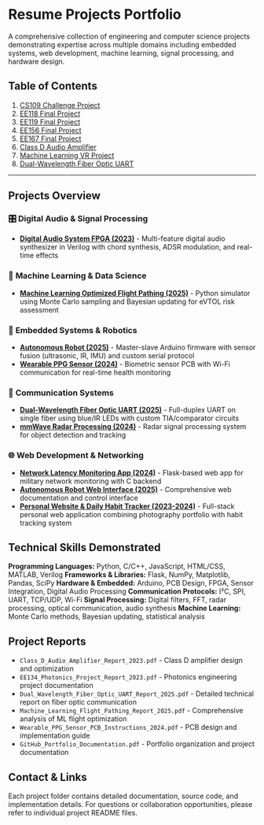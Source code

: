 # Resume Projects Portfolio

A comprehensive collection of engineering and computer science projects demonstrating expertise across multiple domains including embedded systems, web development, machine learning, signal processing, and hardware design.

## Table of Contents

1. [CS109 Challenge Project](#cs109-challenge-project)
2. [EE118 Final Project](#ee118-final-project)
3. [EE119 Final Project](#ee119-final-project)
4. [EE156 Final Project](#ee156-final-project)
5. [EE167 Final Project](#ee167-final-project)
6. [Class D Audio Amplifier](#class-d-audio-amplifier)
7. [Machine Learning VR Project](#machine-learning-vr-project)
8. [Dual-Wavelength Fiber Optic UART](#dual-wavelength-fiber-optic-uart)

---

## Projects Overview

### 🎛️ **Digital Audio & Signal Processing**
- **[Digital Audio System FPGA (2023)](./Digital_Audio_System_FPGA_2023/)** - Multi-feature digital audio synthesizer in Verilog with chord synthesis, ADSR modulation, and real-time effects

### 🤖 **Machine Learning & Data Science**
- **[Machine Learning Optimized Flight Pathing (2025)](./Machine_Learning_Flight_Pathing_2025/)** - Python simulator using Monte Carlo sampling and Bayesian updating for eVTOL risk assessment

### 🔌 **Embedded Systems & Robotics**
- **[Autonomous Robot (2025)](./Autonomous_Robot_2025/)** - Master-slave Arduino firmware with sensor fusion (ultrasonic, IR, IMU) and custom serial protocol
- **[Wearable PPG Sensor (2024)](./Wearable_PPG_Sensor_2024/)** - Biometric sensor PCB with Wi-Fi communication for real-time health monitoring

### 📡 **Communication Systems**
- **[Dual-Wavelength Fiber Optic UART (2025)](./Dual_Wavelength_Fiber_Optic_UART_2025/)** - Full-duplex UART on single fiber using blue/IR LEDs with custom TIA/comparator circuits
- **[mmWave Radar Processing (2024)](./mmWave_Radar_Processing_2024/)** - Radar signal processing system for object detection and tracking

### 🌐 **Web Development & Networking**
- **[Network Latency Monitoring App (2024)](./Network_Latency_Monitoring_App_2024/)** - Flask-based web app for military network monitoring with C backend
- **[Autonomous Robot Web Interface (2025)](./Autonomous_Robot_Web_Interface_2025/)** - Comprehensive web documentation and control interface
- **[Personal Website & Daily Habit Tracker (2023-2024)](./MyWebsite%20-%20WIP/)** - Full-stack personal web application combining photography portfolio with habit tracking system

## Technical Skills Demonstrated

**Programming Languages:** Python, C/C++, JavaScript, HTML/CSS, MATLAB, Verilog
**Frameworks & Libraries:** Flask, NumPy, Matplotlib, Pandas, SciPy
**Hardware & Embedded:** Arduino, PCB Design, FPGA, Sensor Integration, Digital Audio Processing
**Communication Protocols:** I²C, SPI, UART, TCP/UDP, Wi-Fi
**Signal Processing:** Digital filters, FFT, radar processing, optical communication, audio synthesis
**Machine Learning:** Monte Carlo methods, Bayesian updating, statistical analysis

## Project Reports

- `Class_D_Audio_Amplifier_Report_2023.pdf` - Class D amplifier design and optimization
- `EE134_Photonics_Project_Report_2023.pdf` - Photonics engineering project documentation
- `Dual_Wavelength_Fiber_Optic_UART_Report_2025.pdf` - Detailed technical report on fiber optic communication
- `Machine_Learning_Flight_Pathing_Report_2025.pdf` - Comprehensive analysis of ML flight optimization
- `Wearable_PPG_Sensor_PCB_Instructions_2024.pdf` - PCB design and implementation guide
- `GitHub_Portfolio_Documentation.pdf` - Portfolio organization and project documentation

## Contact & Links

Each project folder contains detailed documentation, source code, and implementation details. For questions or collaboration opportunities, please refer to individual project README files.